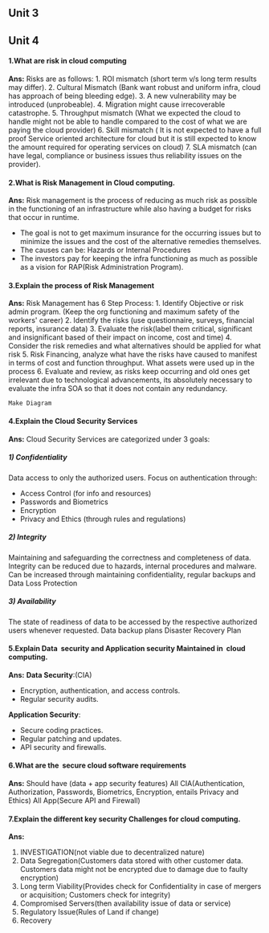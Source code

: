 ## Unit 3

## Unit 4
#### 1.What are risk in cloud computing
**Ans:** Risks are as follows:
	1. ROI mismatch (short term v/s long term results may differ).
	2. Cultural Mismatch (Bank want robust and uniform infra, cloud has approach of being bleeding edge). 
	3. A new vulnerability may be introduced (unprobeable).
	4. Migration might cause irrecoverable catastrophe.
	5. Throughput mismatch (What we expected the cloud to handle might not be able to handle compared to the cost of what we are paying the cloud provider)
	6. Skill mismatch ( It is not expected to have a full proof Service oriented architecture for cloud but it is still expected to know the amount required for operating services on cloud)
	7. SLA mismatch (can have legal, compliance or business issues thus reliability issues on the provider).
#### 2.What is Risk Management in Cloud computing.
**Ans:** Risk management is the process of reducing as much risk as possible in the functioning of an infrastructure while also having a budget for risks that occur in runtime.
- The goal is not to get maximum insurance for the occurring issues but to minimize the issues and the cost of the alternative remedies themselves.
- The causes can be: Hazards or Internal Procedures
- The investors pay for keeping the infra functioning as much as possible as a vision for RAP(Risk Administration Program).
#### 3.Explain the process of Risk Management
**Ans:** Risk Management has 6 Step Process:
	1. Identify Objective or risk admin program. (Keep the org functioning and maximum safety of the workers' career)
	2. Identify the risks (use questionnaire, surveys, financial reports, insurance data)
	3. Evaluate the risk(label them critical, significant and insignificant based of their impact on income, cost and time)
	4. Consider the risk remedies and what alternatives should be applied for what risk
	5. Risk Financing, analyze what have the risks have caused to manifest in terms of cost and function throughput. What assets were used up in the process
	6. Evaluate and review, as risks keep occurring and old ones get irrelevant due to technological advancements, its absolutely necessary to evaluate the infra SOA so that it does not contain any redundancy.

	Make Diagram

#### 4.Explain the Cloud Security Services
**Ans:** Cloud Security Services are categorized under 3 goals:
##### 1) Confidentiality
Data access to only the authorized users. Focus on authentication through:
- Access Control (for info and resources)
- Passwords and Biometrics
- Encryption
- Privacy and Ethics (through rules and regulations)
##### 2) Integrity 
Maintaining and safeguarding the correctness and completeness of data.
Integrity can be reduced due to hazards, internal procedures and malware.
Can be increased through maintaining confidentiality, regular backups and Data Loss Protection

##### 3) Availability
The state of readiness of data to be accessed by the respective authorized users whenever requested.
Data backup plans 
Disaster Recovery Plan
#### 5.Explain Data  security and Application security Maintained in  cloud computing.
**Ans:**
 **Data Security**:(CIA)
- Encryption, authentication, and access controls.
- Regular security audits.

**Application Security**:
- Secure coding practices.
- Regular patching and updates.
- API security and firewalls.
#### 6.What are the  secure cloud software requirements
**Ans:** Should have (data + app security features)
All CIA(Authentication, Authorization, Passwords, Biometrics, Encryption, entails Privacy and Ethics)
All App(Secure API and Firewall)

#### 7.Explain the different key security Challenges for cloud computing.
**Ans:**
1. INVESTIGATION(not viable due to decentralized nature)
2. Data Segregation(Customers data stored with other customer data. Customers data might not be encrypted due to damage due to faulty encryption)
3. Long term Viability(Provides check for Confidentiality in case of mergers or acquisition; Customers check for integrity)
4. Compromised Servers(then availability issue of data or service)
5. Regulatory Issue(Rules of Land if change)
6. Recovery